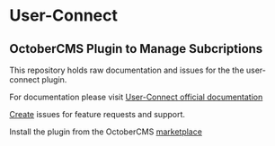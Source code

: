 # User-Connect

## OctoberCMS Plugin to Manage Subcriptions

This repository holds raw documentation and issues for the the user-connect plugin.

For documentation please visit [User-Connect official documentation](https://oc-user-connect.fytinnovations.com)

[Create](https://github.com/fytinnovations/oc-careers/issues) issues for feature requests and support.

Install the plugin from the OctoberCMS [marketplace](https://octobercms.com/plugin/fytinnovations-userconnect)
